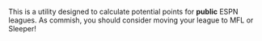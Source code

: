 This is a utility designed to calculate potential points for **public** ESPN leagues. As commish, you should consider moving your league to MFL or Sleeper!